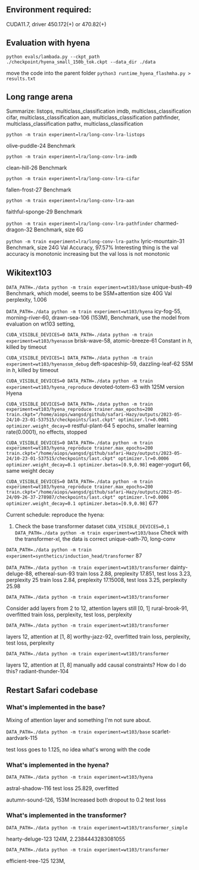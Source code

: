 ## Environment required:

CUDA11.7, driver 450.172(+) or 470.82(+)

## Evaluation with hyena

`python evals/lambada.py --ckpt_path ./checkpoint/hyena_small_150b_tok.ckpt --data_dir ./data`

<!-- This checkpoint cannot be directly loaded into the checkpoint -->

move the code into the parent folder
`python3 runtime_hyena_flashmha.py > results.txt`

## Long range arena

Summarize:
listops, multiclass_classification
imdb, multiclass_classification
cifar, multiclass_classification
aan, multiclass_classification
pathfinder, multiclass_classification
pathx, multiclass_classification

`python -m train experiment=lra/long-conv-lra-listops`

olive-puddle-24
Benchmark

`python -m train experiment=lra/long-conv-lra-imdb`

clean-hill-26
Benchmark

`python -m train experiment=lra/long-conv-lra-cifar`

fallen-frost-27
Benchmark

`python -m train experiment=lra/long-conv-lra-aan`

faithful-sponge-29
Benchmark

`python -m train experiment=lra/long-conv-lra-pathfinder`
charmed-dragon-32
Benchmark, size 6G

`python -m train experiment=lra/long-conv-lra-pathx`
lyric-mountain-31
Benchmark, size 24G
Val Accuracy, 97.57%
Interesting thing is the val accuracy is monotonic increasing but the val loss is not monotonic

## Wikitext103

`DATA_PATH=./data python -m train experiment=wt103/base`
unique-bush-49
Benchmark, which model, seems to be SSM+attention size 40G
Val perplexity, 1.006

`DATA_PATH=./data python -m train experiment=wt103/hyena`
icy-fog-55, morning-river-60, drawn-sea-106 (153M),
Benchmark, use the model from evaluation on wt103 setting,

`CUDA_VISIBLE_DEVICES=0 DATA_PATH=./data python -m train experiment=wt103/hyenassm`
brisk-wave-58, atomic-breeze-61
Constant in $h$, killed by timeout

`CUDA_VISIBLE_DEVICES=1 DATA_PATH=./data python -m train experiment=wt103/hyenassm_debug`
deft-spaceship-59, dazzling-leaf-62
SSM in $h$, killed by timeout

`CUDA_VISIBLE_DEVICES=0 DATA_PATH=./data python -m train experiment=wt103/hyena_reproduce`
devoted-totem-63
with 125M version Hyena

`CUDA_VISIBLE_DEVICES=0 DATA_PATH=./data python -m train experiment=wt103/hyena_reproduce trainer.max_epochs=200 train.ckpt="/home/aiops/wangsd/github/safari-Hazy/outputs/2023-05-24/10-23-01-537515/checkpoints/last.ckpt" optimizer.lr=0.0001 optimizer.weight_decay=0`
restful-plant-64
5 epochs, smaller learning rate(0.0001), no effects, stopped

`CUDA_VISIBLE_DEVICES=0 DATA_PATH=./data python -m train experiment=wt103/hyena_reproduce trainer.max_epochs=200 train.ckpt="/home/aiops/wangsd/github/safari-Hazy/outputs/2023-05-24/10-23-01-537515/checkpoints/last.ckpt" optimizer.lr=0.0006 optimizer.weight_decay=0.1 optimizer.betas=[0.9,0.98]`
eager-yogurt 66, same weight decay

`CUDA_VISIBLE_DEVICES=0 DATA_PATH=./data python -m train experiment=wt103/hyena_reproduce trainer.max_epochs=200 train.ckpt="/home/aiops/wangsd/github/safari-Hazy/outputs/2023-05-24/09-26-37-278987/checkpoints/last.ckpt" optimizer.lr=0.0006 optimizer.weight_decay=0.1 optimizer.betas=[0.9,0.98]`
67?

Current schedule: reproduce the hyena:

1. Check the base transformer dataset
   `CUDA_VISIBLE_DEVICES=0,1 DATA_PATH=./data python -m train experiment=wt103/base`
   Check with the transformer-xl, the data is correct
   unique-oath-70, long-conv

`DATA_PATH=./data python -m train experiment=synthetics/induction_head/transformer`
87

`DATA_PATH=./data python -m train experiment=wt103/transformer`
dainty-deluge-88, ethereal-sun-93
train loss 2.88, preplexity 17.851, test loss 3.23, perplexity 25
train loss 2.84, preplexity 17.15008, test loss 3.25, perplexity 25.98

`DATA_PATH=./data python -m train experiment=wt103/transformer`

Consider add layers from 2 to 12, attention layers still [0, 1]
rural-brook-91, overfitted
train loss, perplexity, test loss, perplexity

`DATA_PATH=./data python -m train experiment=wt103/transformer`

layers 12, attention at [1, 8]
worthy-jazz-92, overfitted
train loss, perplexity, test loss, perplexity

`DATA_PATH=./data python -m train experiment=wt103/transformer`

layers 12, attention at [1, 8]
manually add causal constraints? How do I do this?
radiant-thunder-104

## Restart Safari codebase

### What's implemented in the base?

Mixing of attention layer and something I'm not sure about.

`DATA_PATH=./data python -m train experiment=wt103/base`
scarlet-aardvark-115

test loss goes to 1.125, no idea what's wrong with the code

### What's implemented in the hyena?

`DATA_PATH=./data python -m train experiment=wt103/hyena`

<!-- misty-haze-111 (with attention-layer at 1 and 8, test loss 22.074) -->

astral-shadow-116
test loss 25.829, overfitted

autumn-sound-126, 153M
Increased both dropout to 0.2
test loss

### What's implemented in the transformer?

`DATA_PATH=./data python -m train experiment=wt103/transformer_simple`

hearty-deluge-123
124M, 2.2384443283081055

`DATA_PATH=./data python -m train experiment=wt103/transformer`

efficient-tree-125
123M,
